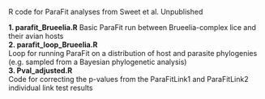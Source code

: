 R code for ParaFit analyses from Sweet et al. Unpublished

<b>1. parafit_Brueelia.R</b>
Basic ParaFit run between Brueelia-complex lice and their avian hosts
<br><b>2. parafit_loop_Brueelia.R</b></br>
Loop for running ParaFit on a distribution of host and parasite phylogenies (e.g. sampled from a Bayesian phylogenetic analysis)
<br><b>3. Pval_adjusted.R</b></br>
Code for correcting the p-values from the ParaFitLink1 and ParaFitLink2 individual link test results
